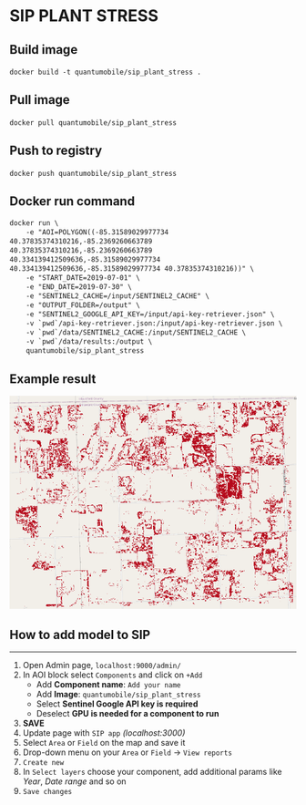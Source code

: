# SIP PLANT STRESS

## Build image
`docker build -t quantumobile/sip_plant_stress .`

## Pull image
`docker pull quantumobile/sip_plant_stress`

## Push to registry
`docker push quantumobile/sip_plant_stress`

## Docker run command

```
docker run \
    -e "AOI=POLYGON((-85.31589029977734 40.37835374310216,-85.2369260663789 40.37835374310216,-85.2369260663789 40.334139412509636,-85.31589029977734 40.334139412509636,-85.31589029977734 40.37835374310216))" \
    -e "START_DATE=2019-07-01" \
    -e "END_DATE=2019-07-30" \
    -e "SENTINEL2_CACHE=/input/SENTINEL2_CACHE" \
    -e "OUTPUT_FOLDER=/output" \
    -e "SENTINEL2_GOOGLE_API_KEY=/input/api-key-retriever.json" \
    -v `pwd`/api-key-retriever.json:/input/api-key-retriever.json \
    -v `pwd`/data/SENTINEL2_CACHE:/input/SENTINEL2_CACHE \
    -v `pwd`/data/results:/output \
    quantumobile/sip_plant_stress
```

## Example result

![](./example/example.png)


## How to add model to SIP
____

1. Open Admin page, `localhost:9000/admin/`
2. In AOI block select `Components` and click on `+Add`
    * Add <b>Component name</b>: `Add your name`
    * Add <b>Image</b>: `quantumobile/sip_plant_stress`
    * Select <b>Sentinel Google API key is required</b>
    * Deselect <b>GPU is needed for a component to run</b>
3. <b>SAVE</b>
4. Update page with `SIP app` <i>(localhost:3000)</i>
5. Select `Area` or `Field` on the map and save it
6. Drop-down menu on your `Area` or `Field` -> `View reports`
7. `Create new`
8. In `Select layers` choose your component, add additional params like <i>Year</i>, <i>Date range</i> and so on
9. `Save changes`

